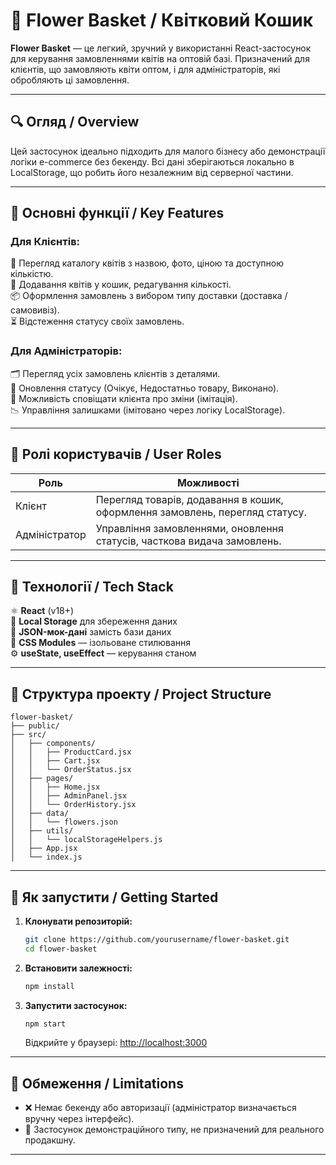 # 🌸 Flower Basket / Квітковий Кошик

**Flower Basket** — це легкий, зручний у використанні React-застосунок для керування замовленнями квітів на оптовій базі. Призначений для клієнтів, що замовляють квіти оптом, і для адміністраторів, які обробляють ці замовлення.

---

## 🔍 Огляд / Overview

Цей застосунок ідеально підходить для малого бізнесу або демонстрації логіки e-commerce без бекенду. Всі дані зберігаються локально в LocalStorage, що робить його незалежним від серверної частини.

---

## 🎯 Основні функції / Key Features

### Для Клієнтів:

🔎 Перегляд каталогу квітів з назвою, фото, ціною та доступною кількістю.  
🛒 Додавання квітів у кошик, редагування кількості.  
📦 Оформлення замовлень з вибором типу доставки (доставка / самовивіз).  
⏳ Відстеження статусу своїх замовлень.

### Для Адміністраторів:

🗂 Перегляд усіх замовлень клієнтів з деталями.  
📝 Оновлення статусу (Очікує, Недостатньо товару, Виконано).  
🔔 Можливість сповіщати клієнта про зміни (імітація).  
📉 Управління залишками (імітовано через логіку LocalStorage).

---

## 👥 Ролі користувачів / User Roles

| Роль          | Можливості                                                                   |
| ------------- | ---------------------------------------------------------------------------- |
| Клієнт        | Перегляд товарів, додавання в кошик, оформлення замовлень, перегляд статусу. |
| Адміністратор | Управління замовленнями, оновлення статусів, часткова видача замовлень.      |

---

## 🧰 Технології / Tech Stack

⚛ **React** (v18+)  
💾 **Local Storage** для збереження даних  
📄 **JSON-мок-дані** замість бази даних  
🎨 **CSS Modules** — ізольоване стилювання  
⚙️ **useState, useEffect** — керування станом

---

## 📂 Структура проекту / Project Structure

```
flower-basket/
├── public/
├── src/
│   ├── components/
│   │   ├── ProductCard.jsx
│   │   ├── Cart.jsx
│   │   └── OrderStatus.jsx
│   ├── pages/
│   │   ├── Home.jsx
│   │   ├── AdminPanel.jsx
│   │   └── OrderHistory.jsx
│   ├── data/
│   │   └── flowers.json
│   ├── utils/
│   │   └── localStorageHelpers.js
│   ├── App.jsx
│   └── index.js
```

---

## 🚀 Як запустити / Getting Started

1. **Клонувати репозиторій:**

   ```bash
   git clone https://github.com/yourusername/flower-basket.git
   cd flower-basket
   ```

2. **Встановити залежності:**

   ```bash
   npm install
   ```

3. **Запустити застосунок:**

   ```bash
   npm start
   ```

   Відкрийте у браузері: [http://localhost:3000](http://localhost:3000)

---

## 📌 Обмеження / Limitations

- ❌ Немає бекенду або авторизації (адміністратор визначається вручну через інтерфейс).
- 🔁 Застосунок демонстраційного типу, не призначений для реального продакшну.

---
